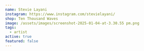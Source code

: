 ```yaml
---
name: Stevie Layani
instagram: https://www.instagram.com/stevielayani/
shop: Ten Thousand Waves
image: /assets/images/screenshot-2025-01-04-at-3.30.55 pm.png
tags:
  - artist
active: true
featured: false
---
```

